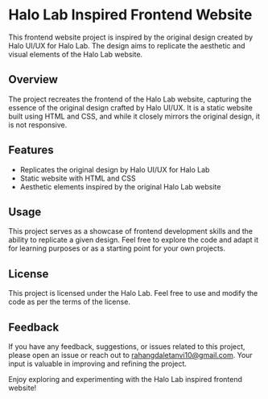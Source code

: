 # Halo Lab Inspired Frontend Website

This frontend website project is inspired by the original design created by Halo UI/UX for Halo Lab. The design aims to replicate the aesthetic and visual elements of the Halo Lab website.


## Overview

The project recreates the frontend of the Halo Lab website, capturing the essence of the original design crafted by Halo UI/UX. It is a static website built using HTML and CSS, and while it closely mirrors the original design, it is not responsive.


## Features

- Replicates the original design by Halo UI/UX for Halo Lab
- Static website with HTML and CSS
- Aesthetic elements inspired by the original Halo Lab website


## Usage

This project serves as a showcase of frontend development skills and the ability to replicate a given design. Feel free to explore the code and adapt it for learning purposes or as a starting point for your own projects.


## License

This project is licensed under the Halo Lab. Feel free to use and modify the code as per the terms of the license.


## Feedback

If you have any feedback, suggestions, or issues related to this project, please open an issue or reach out to rahangdaletanvi10@gmail.com. Your input is valuable in improving and refining the project.

Enjoy exploring and experimenting with the Halo Lab inspired frontend website!
